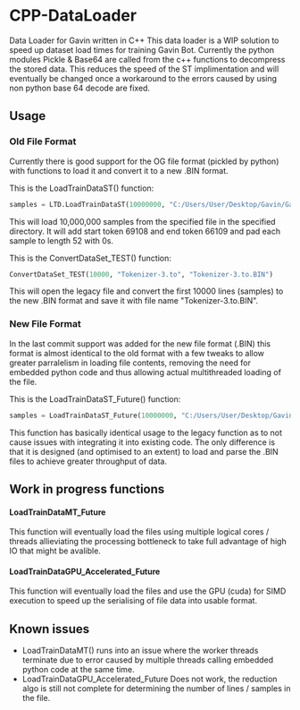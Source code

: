 # CPP-DataLoader
Data Loader for Gavin written in C++
This data loader is a WIP solution to speed up dataset load times for training Gavin Bot.
Currently the python modules Pickle & Base64 are called from the c++ functions to decompress the stored data. This reduces the speed of the ST implimentation and will eventually be changed once a workaround to the errors caused by using non python base 64 decode are fixed.

## Usage

### Old File Format
Currently there is good support for the OG file format (pickled by python) with functions to load it and convert it to a new .BIN format.

This is the LoadTrainDataST() function:
```python
samples = LTD.LoadTrainDataST(10000000, "C:/Users/User/Desktop/Gavin/GavinTraining/", "Tokenizer-3.to", 69108,66109, 52, 0)
```
This will load 10,000,000 samples from the specified file in the specified directory. It will add start token 69108 and end token 66109 and pad each sample to length 52 with 0s.

This is the ConvertDataSet_TEST() function:
```python
ConvertDataSet_TEST(10000, "Tokenizer-3.to", "Tokenizer-3.to.BIN")
```
This will open the legacy file and convert the first 10000 lines (samples) to the new .BIN format and save it with file name "Tokenizer-3.to.BIN".

### New File Format
In the last commit support was added for the new file format (.BIN) this format is almost identical to the old format with a few tweaks to allow greater parralelism in loading file contents, removing the need for embedded python code and thus allowing actual multithreaded loading of the file.

This is the LoadTrainDataST_Future() function:
```python
samples = LoadTrainDataST_Future(10000000, "C:/Users/User/Desktop/Gavin/GavinTraining/", "Tokenizer-3.to.BIN", 69108,66109, 52, 0)
```
This function has basically identical usage to the legacy function as to not cause issues with integrating it into existing code. The only difference is that it is designed (and optimised to an extent) to load and parse the .BIN files to achieve greater throughput of data.

## Work in progress functions
#### LoadTrainDataMT_Future
This function will eventually load the files using multiple logical cores / threads allieviating the processing bottleneck to take full advantage of high IO that might be avalible.

#### LoadTrainDataGPU_Accelerated_Future
This function will eventually load the files and use the GPU (cuda) for SIMD execution to speed up the serialising of file data into usable format.

## Known issues

* LoadTrainDataMT() runs into an issue where the worker threads terminate due to error caused by multiple threads calling embedded python code at the same time.
* LoadTrainDataGPU_Accelerated_Future Does not work, the reduction algo is still not complete for determining the number of lines / samples in the file.
